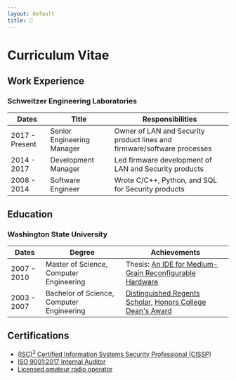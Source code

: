 ```yaml
---
layout: default
title: 💼
---
```


# Curriculum Vitae

## Work Experience

### Schweitzer Engineering Laboratories

| Dates          | Title                       | Responsibilities                                                        |
|----------------|-----------------------------|-------------------------------------------------------------------------|
| 2017 - Present | Senior Engineering Manager  | Owner of LAN and Security product lines and firmware/software processes |
| 2014 - 2017    | Development Manager         | Led firmware development of LAN and Security products                   |
| 2008 - 2014    | Software Engineer           | Wrote C/C++, Python, and SQL for Security products                      |

## Education

### Washington State University

| Dates       | Degree                                    | Achievements                                                                                                                                                                                                          |
|-------------|-------------------------------------------|-----------------------------------------------------------------------------------------------------------------------------------------------------------------------------------------------------------------------|
| 2007 - 2010 | Master of Science, Computer Engineering   | Thesis: [An IDE for Medium-Grain Reconfigurable Hardware](assets/pdf/thesis.pdf)                                                                                                                                      |
| 2003 - 2007 | Bachelor of Science, Computer Engineering | [Distinguished Regents Scholar](https://news.wsu.edu/2002/10/24/wsu-announces-regents-scholars-for-2003/), [Honors College Dean's Award](https://news.wsu.edu/2007/05/08/wsu-honors-college-awards-faculty-students/) |

## Certifications

* [(ISC)<sup>2</sup> Certified Information Systems Security Professional (CISSP)](https://www.isc2.org/Certifications/CISSP)
* [ISO 9001:2017 Internal Auditor](https://www.kelmacinternational.com/product-category/iso-9001-training/)
* [Licensed amateur radio operator](https://www.fcc.gov/wireless/bureau-divisions/mobility-division/amateur-radio-service)
